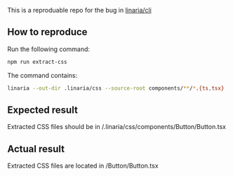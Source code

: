 This is a reproduable repo for the bug in [linaria/cli](https://github.com/callstack/linaria/tree/master/packages/cli)

## How to reproduce

Run the following command:

```bash
npm run extract-css
```

The command contains:
```bash
linaria --out-dir .linaria/css --source-root components/**/*.{ts,tsx}
```

## Expected result

Extracted CSS files should be in <rootDir>/.linaria/css/components/Button/Button.tsx

## Actual result

Extracted CSS files are located in <rootDir>/Button/Button.tsx